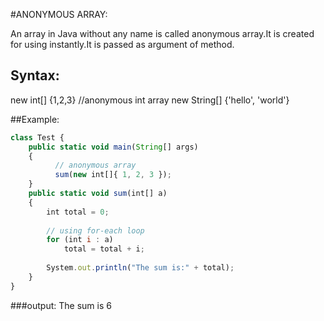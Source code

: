 #ANONYMOUS ARRAY:

An array in Java without any name is called anonymous array.It is created for using instantly.It is passed as argument of method.

## Syntax:
new int[] {1,2,3} //anonymous int array
new String[] {'hello', 'world'}

##Example:
```javascript
class Test { 
    public static void main(String[] args) 
    { 
          // anonymous array 
          sum(new int[]{ 1, 2, 3 }); 
    } 
    public static void sum(int[] a) 
    { 
        int total = 0; 
  
        // using for-each loop 
        for (int i : a)  
            total = total + i; 
          
        System.out.println("The sum is:" + total); 
    } 
} 
```
###output:
The sum is 6